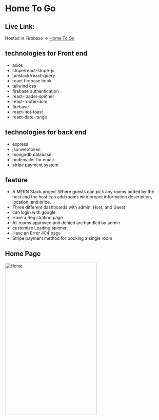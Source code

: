 # Home To Go

## Live Link:
Hosted in Firebase -> [Home To Go](https://project-6bc24.web.app)

## technologies for Front end
- axios
- stripe/react-stripe-js
- tanstack/react-query
- react firebase hook
- tailwind css
- firebase authentication
- react-loader-spinner
- react-router-dom
- firebase
- react-hot-toast
- react-date-range

## technologies for back end
- express
- jsonwebtoken
- mongodb database 
- nodemailer for email
- stripe payment system

##  feature
- A MERN Stack project Where guests can pick any rooms added by the host and the host can add rooms with proper information description, location, and price.
- Three different dashboards with admin, Host, and Guest
- can login with  google
- Have a Registration page
- All rooms approved and denied are handled by admin
- customize Loading spinner
- Have an Error 404 page 
- Stripe payment method for booking a single room

## Home Page
<img src="https://i.ibb.co/LnVZ5Wh/home.png" alt="Home" width="300" height="500"/>